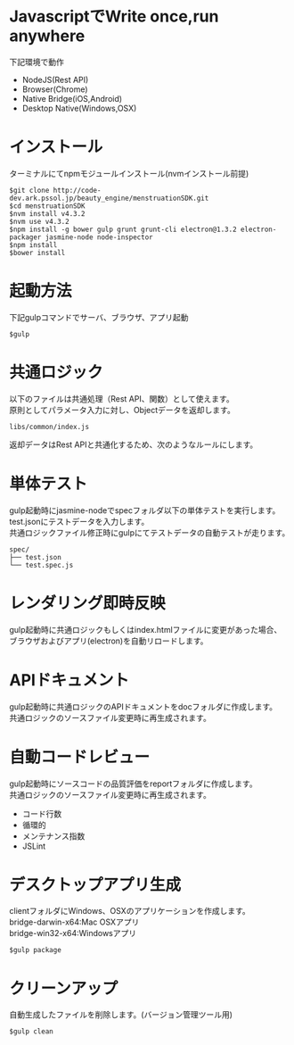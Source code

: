 # JavascriptでWrite once,run anywhere
下記環境で動作

* NodeJS(Rest API)       
* Browser(Chrome)  
* Native Bridge(iOS,Android)
* Desktop Native(Windows,OSX)

# インストール
ターミナルにてnpmモジュールインストール(nvmインストール前提)

```
$git clone http://code-dev.ark.pssol.jp/beauty_engine/menstruationSDK.git
$cd menstruationSDK
$nvm install v4.3.2
$nvm use v4.3.2
$npm install -g bower gulp grunt grunt-cli electron@1.3.2 electron-packager jasmine-node node-inspector
$npm install
$bower install
```

# 起動方法
下記gulpコマンドでサーバ、ブラウザ、アプリ起動

```
$gulp
```


# 共通ロジック
以下のファイルは共通処理（Rest API、関数）として使えます。  
原則としてパラメータ入力に対し、Objectデータを返却します。  

```
libs/common/index.js
```

返却データはRest APIと共通化するため、次のようなルールにします。


# 単体テスト
gulp起動時にjasmine-nodeでspecフォルダ以下の単体テストを実行します。  
test.jsonにテストデータを入力します。  
共通ロジックファイル修正時にgulpにてテストデータの自動テストが走ります。  

```
spec/  
├── test.json  
└── test.spec.js
```

# レンダリング即時反映
gulp起動時に共通ロジックもしくはindex.htmlファイルに変更があった場合、  
ブラウザおよびアプリ(electron)を自動リロードします。

# APIドキュメント
gulp起動時に共通ロジックのAPIドキュメントをdocフォルダに作成します。  
共通ロジックのソースファイル変更時に再生成されます。  

# 自動コードレビュー
gulp起動時にソースコードの品質評価をreportフォルダに作成します。  
共通ロジックのソースファイル変更時に再生成されます。

* コード行数
* 循環的
* メンテナンス指数
* JSLint



# デスクトップアプリ生成
clientフォルダにWindows、OSXのアプリケーションを作成します。  
bridge-darwin-x64:Mac OSXアプリ  
bridge-win32-x64:Windowsアプリ  

```
$gulp package
```

# クリーンアップ
自動生成したファイルを削除します。(バージョン管理ツール用)


```
$gulp clean
```
